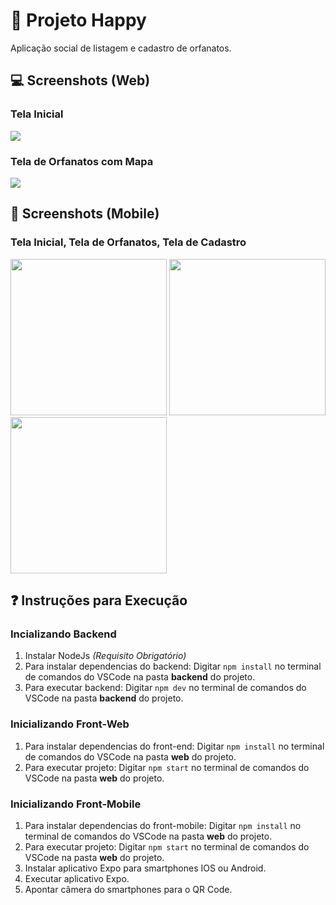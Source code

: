 # :baby: Projeto Happy

Aplicação social de listagem e cadastro de orfanatos.

## :computer: Screenshots (Web)

### Tela Inicial

![](https://user-images.githubusercontent.com/45837182/103835585-5e5cef80-5065-11eb-94c1-5e1c4af07257.png)

### Tela de Orfanatos com Mapa

![](https://user-images.githubusercontent.com/45837182/105394891-e5c96780-5bfc-11eb-86ce-ebab6487ba82.png)

## :iphone: Screenshots (Mobile)

### Tela Inicial, Tela de Orfanatos, Tela de Cadastro

<p float="left">
  <img src="https://user-images.githubusercontent.com/45837182/105393380-04c6fa00-5bfb-11eb-84fe-5831d0f82960.jpeg" width="250">
  <img src="https://user-images.githubusercontent.com/45837182/105393446-1e684180-5bfb-11eb-91b3-43634ed0e0e0.jpeg" width="250">
  <img src="https://user-images.githubusercontent.com/45837182/105393493-288a4000-5bfb-11eb-8dc0-0666aab2ce50.jpeg" width="250">
</p>

## :question: Instruções para Execução

### Incializando Backend

1. Instalar NodeJs *(Requisito Obrigatório)*
2. Para instalar dependencias do backend: Digitar ```npm install``` no terminal de comandos do VSCode na pasta **backend** do projeto.
3. Para executar backend: Digitar ```npm dev``` no terminal de comandos do VSCode na pasta **backend** do projeto.

### Inicializando Front-Web

1. Para instalar dependencias do front-end: Digitar ```npm install``` no terminal de comandos do VSCode na pasta **web** do projeto.
2. Para executar projeto: Digitar ```npm start``` no terminal de comandos do VSCode na pasta **web** do projeto.

### Inicializando Front-Mobile

1. Para instalar dependencias do front-mobile: Digitar ```npm install``` no terminal de comandos do VSCode na pasta **web** do projeto.
2. Para executar projeto: Digitar ```npm start``` no terminal de comandos do VSCode na pasta **web** do projeto.
3. Instalar aplicativo Expo para smartphones IOS ou Android.
4. Executar aplicativo Expo.
5. Apontar câmera do smartphones para o QR Code.
